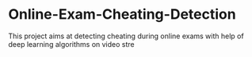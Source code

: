 # Online-Exam-Cheating-Detection
This project aims at detecting cheating during online exams with help of deep learning algorithms on video stre
